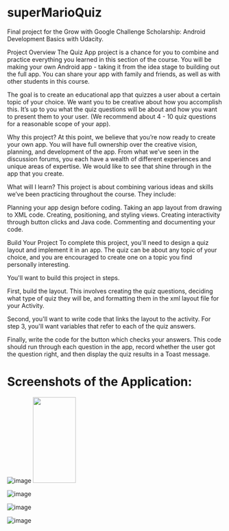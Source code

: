 # superMarioQuiz
Final project for the Grow with Google Challenge Scholarship: Android Development Basics with Udacity.

Project Overview
The Quiz App project is a chance for you to combine and practice everything you learned in this section of the course. You will be making your own Android app - taking it from the idea stage to building out the full app. You can share your app with family and friends, as well as with other students in this course.

The goal is to create an educational app that quizzes a user about a certain topic of your choice. We want you to be creative about how you accomplish this. It’s up to you what the quiz questions will be about and how you want to present them to your user. (We recommend about 4 - 10 quiz questions for a reasonable scope of your app).

Why this project?
At this point, we believe that you’re now ready to create your own app. You will have full ownership over the creative vision, planning, and development of the app. From what we’ve seen in the discussion forums, you each have a wealth of different experiences and unique areas of expertise. We would like to see that shine through in the app that you create.

What will I learn?
This project is about combining various ideas and skills we’ve been practicing throughout the course. They include:

Planning your app design before coding.
Taking an app layout from drawing to XML code.
Creating, positioning, and styling views.
Creating interactivity through button clicks and Java code.
Commenting and documenting your code.

Build Your Project
To complete this project, you'll need to design a quiz layout and implement it in an app. The quiz can be about any topic of your choice, and you are encouraged to create one on a topic you find personally interesting.

You'll want to build this project in steps.

First, build the layout. This involves creating the quiz questions, deciding what type of quiz they will be, and formatting them in the xml layout file for your Activity.

Second, you'll want to write code that links the layout to the activity. For step 3, you'll want variables that refer to each of the quiz answers.

Finally, write the code for the button which checks your answers. This code should run through each question in the app, record whether the user got the question right, and then display the quiz results in a Toast message.

# Screenshots of the Application:

![image](https://user-images.githubusercontent.com/25850024/38763991-04d726ac-3f64-11e8-8169-1f7ae5afa47c.png)
<img src="https://user-images.githubusercontent.com/25850024/38763991-04d726ac-3f64-11e8-8169-1f7ae5afa47c.png" width="100" height="200"/>

![image](https://user-images.githubusercontent.com/25850024/38763998-1985ee4e-3f64-11e8-9f73-ed794c4cf07a.png)

![image](https://user-images.githubusercontent.com/25850024/38763999-24437c66-3f64-11e8-89aa-90abba74abd6.png)

![image](https://user-images.githubusercontent.com/25850024/38764002-2c6fb9ae-3f64-11e8-943c-aa1339951dd0.png)
